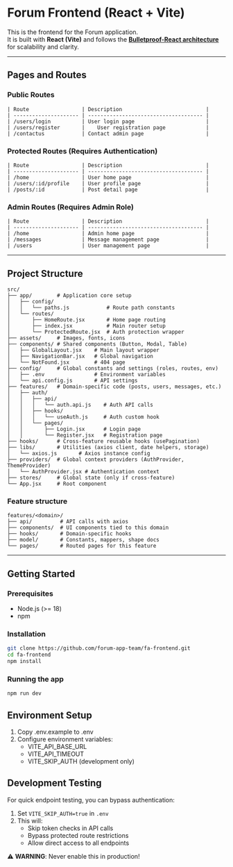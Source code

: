 # Forum Frontend (React + Vite)

This is the frontend for the Forum application.  
It is built with **React (Vite)** and follows the <a href="https://github.com/alan2207/bulletproof-react" target="_blank" rel="noopener noreferrer">**Bulletproof-React architecture**</a> for scalability and clarity.

---

## Pages and Routes

### Public Routes

```
| Route                 | Description                           |
| --------------------- | ------------------------------------- |
| /users/login	        | User login page                       |
| /users/register       |    User registration page             |
| /contactus	        | Contact admin page                    |
```

### Protected Routes (Requires Authentication)

```
| Route                 | Description                           |
| --------------------- | ------------------------------------- |
| /home 	            | User home page                        |
| /users/:id/profile    | User profile page                     |
| /posts/:id	        | Post detail page                      |
```

### Admin Routes (Requires Admin Role)

```
| Route                 | Description                           |
| --------------------- | ------------------------------------- |
| /home 	            | Admin home page                       |
| /messages 	        | Message management page               |
| /users	            | User management page                  |
```

---

## Project Structure

```
src/
├── app/        # Application core setup
│   ├── config/
│   │   └── paths.js            # Route path constants
│   └── routes/
│       ├── HomeRoute.jsx       # Home page routing
│       ├── index.jsx           # Main router setup
│       └── ProtectedRoute.jsx  # Auth protection wrapper
├── assets/     # Images, fonts, icons
├── components/ # Shared components (Button, Modal, Table)
│   ├── GlobalLayout.jsx    # Main layout wrapper
│   ├── NavigationBar.jsx   # Global navigation
│   └── NotFound.jsx        # 404 page
├── config/     # Global constants and settings (roles, routes, env)
│   ├── .env                # Environment variables
│   └── api.config.js       # API settings
├── features/   # Domain-specific code (posts, users, messages, etc.)
│   ├── auth/
│   │   ├── api/
│   │   │   └── auth.api.js    # Auth API calls
│   │   ├── hooks/
│   │   │   └── useAuth.js     # Auth custom hook
│   │   └── pages/
│   │       ├── Login.jsx      # Login page
│   │       └── Register.jsx   # Registration page
├── hooks/      # Cross-feature reusable hooks (usePagination)
├── libs/       # Utilities (axios client, date helpers, storage)
│   └── axios.js       # Axios instance config
├── providers/  # Global context providers (AuthProvider, ThemeProvider)
│   └── AuthProvider.jsx # Authentication context
├── stores/     # Global state (only if cross-feature)
└── App.jsx     # Root component
```

### Feature structure

```
features/<domain>/
├── api/         # API calls with axios
├── components/  # UI components tied to this domain
├── hooks/       # Domain-specific hooks
├── model/       # Constants, mappers, shape docs
└── pages/       # Routed pages for this feature
```

---

## Getting Started

### Prerequisites

- Node.js (>= 18)
- npm

### Installation

```bash
git clone https://github.com/forum-app-team/fa-frontend.git
cd fa-frontend
npm install
```

### Running the app

```bash
npm run dev
```

## Environment Setup

1. Copy .env.example to .env
2. Configure environment variables:
   - VITE_API_BASE_URL
   - VITE_API_TIMEOUT
   - VITE_SKIP_AUTH (development only)

## Development Testing

For quick endpoint testing, you can bypass authentication:

1. Set `VITE_SKIP_AUTH=true` in `.env`
2. This will:
   - Skip token checks in API calls
   - Bypass protected route restrictions
   - Allow direct access to all endpoints

⚠️ **WARNING**: Never enable this in production!
